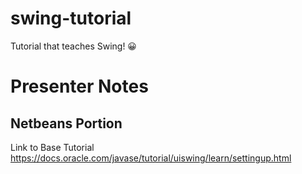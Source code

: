 # swing-tutorial
Tutorial that teaches Swing! 😀

# Presenter Notes

## Netbeans Portion

Link to Base Tutorial
https://docs.oracle.com/javase/tutorial/uiswing/learn/settingup.html
